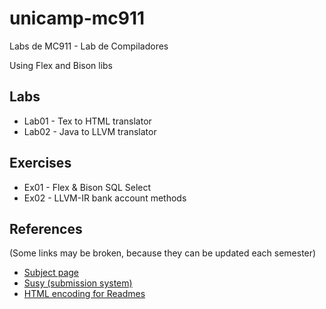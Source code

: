 # unicamp-mc911

Labs de MC911 - Lab de Compiladores

Using Flex and Bison libs

## Labs

* Lab01	- Tex to HTML translator
* Lab02	- Java to LLVM translator

## Exercises

* Ex01	- Flex & Bison SQL Select
* Ex02	- LLVM-IR bank account methods


## References

(Some links may be broken, because they can be updated each semester)

* [Subject page](http://www.ic.unicamp.br/~maxiwell/cursos/mc911/mc911.html)
* [Susy (submission system)](https://susy.ic.unicamp.br:9999/mc911ab/)
* [HTML encoding for Readmes](http://www.textfixer.com/html/html-character-encoding.php)